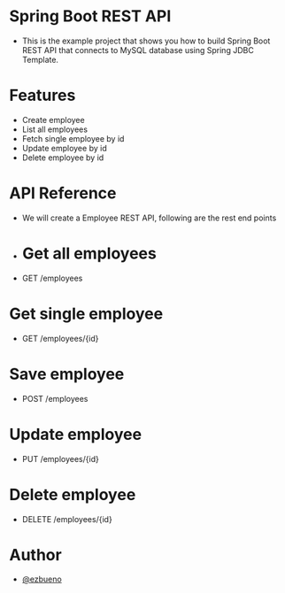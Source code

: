 
# Spring Boot REST API

- This is the example project that shows you how to build Spring Boot REST API that connects to MySQL database using Spring JDBC Template.

# Features

- Create employee
- List all employees
- Fetch single employee by id
- Update employee by id
- Delete employee by id

  
# API Reference

- We will create a Employee REST API, following are the rest end points

- # Get all employees

- GET /employees

# Get single employee

- GET /employees/{id}

# Save employee

- POST /employees

# Update employee

- PUT /employees/{id}

# Delete employee

- DELETE /employees/{id}

# Author

- [@ezbueno](https://www.github.com/ezbueno)

